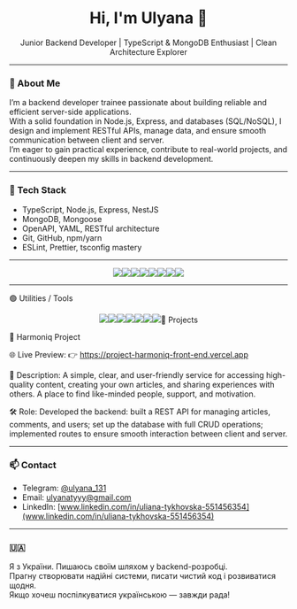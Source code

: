 <h1 align="center">Hi, I'm Ulyana 👋</h1>

<p align="center">
  Junior Backend Developer | TypeScript & MongoDB Enthusiast | Clean Architecture Explorer
</p>

---

### 🧠 About Me

I’m a backend developer trainee passionate about building reliable and efficient server-side applications.  
With a solid foundation in Node.js, Express, and databases (SQL/NoSQL), I design and implement RESTful APIs, manage data, and ensure smooth communication between client and server.  
I’m eager to gain practical experience, contribute to real-world projects, and continuously deepen my skills in backend development.

---

### 🧰 Tech Stack

- TypeScript, Node.js, Express, NestJS  
- MongoDB, Mongoose  
- OpenAPI, YAML, RESTful architecture  
- Git, GitHub, npm/yarn  
- ESLint, Prettier, tsconfig mastery

---
<p align="center"><img src="https://img.shields.io/badge/TypeScript-3178C6?style=for-the-badge&logo=typescript&logoColor=white" /><img src="https://img.shields.io/badge/Node.js-339933?style=for-the-badge&logo=nodedotjs&logoColor=white" /><img src="https://img.shields.io/badge/Express-000000?style=for-the-badge&logo=express&logoColor=white" /><img src="https://img.shields.io/badge/NestJS-E0234E?style=for-the-badge&logo=nestjs&logoColor=white" /><img src="https://img.shields.io/badge/MongoDB-47A248?style=for-the-badge&logo=mongodb&logoColor=white" /><img src="https://img.shields.io/badge/OpenAPI-6BA539?style=for-the-badge&logo=openapiinitiative&logoColor=white" /><img src="https://img.shields.io/badge/Git-F05032?style=for-the-badge&logo=git&logoColor=white" /><img src="https://img.shields.io/badge/Yarn-2C8EBB?style=for-the-badge&logo=yarn&logoColor=white" /></p>


---
🟢 Utilities / Tools
<p align="center"><img src="https://img.shields.io/badge/ESLint-4B32C3?style=for-the-badge&logo=eslint&logoColor=white" /><img src="https://img.shields.io/badge/Prettier-F7B93E?style=for-the-badge&logo=prettier&logoColor=black" /><img src="https://img.shields.io/badge/Postman-FF6C37?style=for-the-badge&logo=postman&logoColor=white" /><img src="https://img.shields.io/badge/VSCode-007ACC?style=for-the-badge&logo=visualstudiocode&logoColor=white" /><img src="https://img.shields.io/badge/GitHub-181717?style=for-the-badge&logo=github&logoColor=white" /><img src="https://img.shields.io/badge/YAML-CB171E?style=for-the-badge&logo=yaml&logoColor=white" /><img src="https://img.shields.io/badge/OpenAPI-6BA539?style=for-the-

---
### 🚀 Projects

🧠 Harmoniq Project

🌐 Live Preview:
👉 https://project-harmoniq-front-end.vercel.app

📝 Description:
A simple, clear, and user-friendly service for accessing high-quality content, creating your own articles, and sharing experiences with others. A place to find like-minded people, support, and motivation.

🛠️ Role:
Developed the backend: built a REST API for managing articles, comments, and users; set up the database with full CRUD operations; implemented routes to ensure smooth interaction between client and server.


---

### 📫 Contact

- Telegram: [@ulyana_131](https://t.me/ulyana_131)  
- Email: ulyanatyyy@gmail.com
- LinkedIn: [www.linkedin.com/in/uliana-tykhovska-551456354](www.linkedin.com/in/uliana-tykhovska-551456354)

---

### 🇺🇦 

Я з України. Пишаюсь своїм шляхом у backend-розробці.  
Прагну створювати надійні системи, писати чистий код і розвиватися щодня.  
Якщо хочеш поспілкуватися українською — завжди рада!
